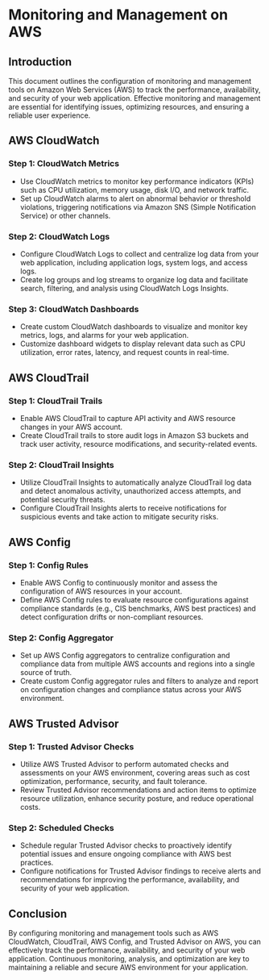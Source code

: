 # Monitoring and Management on AWS

## Introduction
This document outlines the configuration of monitoring and management tools on Amazon Web Services (AWS) to track the performance, availability, and security of your web application. Effective monitoring and management are essential for identifying issues, optimizing resources, and ensuring a reliable user experience.

## AWS CloudWatch

### Step 1: CloudWatch Metrics
- Use CloudWatch metrics to monitor key performance indicators (KPIs) such as CPU utilization, memory usage, disk I/O, and network traffic.
- Set up CloudWatch alarms to alert on abnormal behavior or threshold violations, triggering notifications via Amazon SNS (Simple Notification Service) or other channels.

### Step 2: CloudWatch Logs
- Configure CloudWatch Logs to collect and centralize log data from your web application, including application logs, system logs, and access logs.
- Create log groups and log streams to organize log data and facilitate search, filtering, and analysis using CloudWatch Logs Insights.

### Step 3: CloudWatch Dashboards
- Create custom CloudWatch dashboards to visualize and monitor key metrics, logs, and alarms for your web application.
- Customize dashboard widgets to display relevant data such as CPU utilization, error rates, latency, and request counts in real-time.

## AWS CloudTrail

### Step 1: CloudTrail Trails
- Enable AWS CloudTrail to capture API activity and AWS resource changes in your AWS account.
- Create CloudTrail trails to store audit logs in Amazon S3 buckets and track user activity, resource modifications, and security-related events.

### Step 2: CloudTrail Insights
- Utilize CloudTrail Insights to automatically analyze CloudTrail log data and detect anomalous activity, unauthorized access attempts, and potential security threats.
- Configure CloudTrail Insights alerts to receive notifications for suspicious events and take action to mitigate security risks.

## AWS Config

### Step 1: Config Rules
- Enable AWS Config to continuously monitor and assess the configuration of AWS resources in your account.
- Define AWS Config rules to evaluate resource configurations against compliance standards (e.g., CIS benchmarks, AWS best practices) and detect configuration drifts or non-compliant resources.

### Step 2: Config Aggregator
- Set up AWS Config aggregators to centralize configuration and compliance data from multiple AWS accounts and regions into a single source of truth.
- Create custom Config aggregator rules and filters to analyze and report on configuration changes and compliance status across your AWS environment.

## AWS Trusted Advisor

### Step 1: Trusted Advisor Checks
- Utilize AWS Trusted Advisor to perform automated checks and assessments on your AWS environment, covering areas such as cost optimization, performance, security, and fault tolerance.
- Review Trusted Advisor recommendations and action items to optimize resource utilization, enhance security posture, and reduce operational costs.

### Step 2: Scheduled Checks
- Schedule regular Trusted Advisor checks to proactively identify potential issues and ensure ongoing compliance with AWS best practices.
- Configure notifications for Trusted Advisor findings to receive alerts and recommendations for improving the performance, availability, and security of your web application.

## Conclusion
By configuring monitoring and management tools such as AWS CloudWatch, CloudTrail, AWS Config, and Trusted Advisor on AWS, you can effectively track the performance, availability, and security of your web application. Continuous monitoring, analysis, and optimization are key to maintaining a reliable and secure AWS environment for your application.
